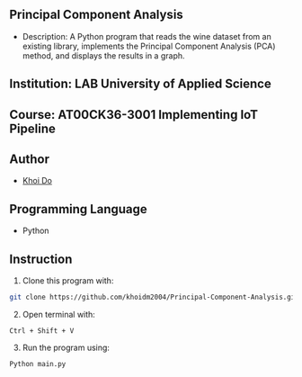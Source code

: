 ## Principal Component Analysis
- Description: A Python program that reads the wine dataset from an existing library, implements the Principal Component Analysis (PCA) method, and displays the results in a graph.

## Institution: LAB University of Applied Science

## Course: AT00CK36-3001 Implementing IoT Pipeline

## Author
- [Khoi Do](https://github.com/khoidm2004)

## Programming Language
- Python

## Instruction
1. Clone this program with:
```bash
git clone https://github.com/khoidm2004/Principal-Component-Analysis.git
```

2. Open terminal with:
```Visual Code
Ctrl + Shift + V
```

3. Run the program using:
```bash
Python main.py
```










